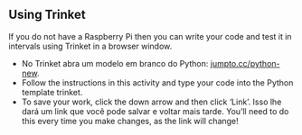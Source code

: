 ## Using Trinket

If you do not have a Raspberry Pi then you can write your code and test it in intervals using Trinket in a browser window.

- No Trinket abra um modelo em branco do Python: [jumpto.cc/python-new](http://jumpto.cc/python-new).
- Follow the instructions in this activity and type your code into the Python template trinket.
- To save your work, click the down arrow and then click ‘Link’. Isso lhe dará um link que você pode salvar e voltar mais tarde. You’ll need to do this every time you make changes, as the link will change!